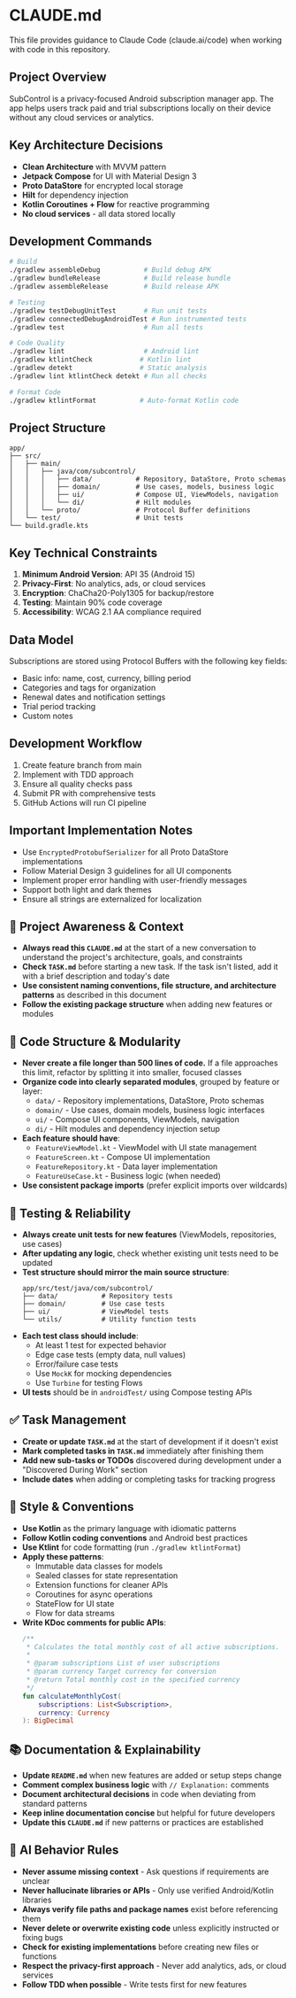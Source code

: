 # CLAUDE.md

This file provides guidance to Claude Code (claude.ai/code) when working with code in this repository.

## Project Overview

SubControl is a privacy-focused Android subscription manager app. The app helps users track paid and trial subscriptions locally on their device without any cloud services or analytics.

## Key Architecture Decisions

- **Clean Architecture** with MVVM pattern
- **Jetpack Compose** for UI with Material Design 3
- **Proto DataStore** for encrypted local storage
- **Hilt** for dependency injection
- **Kotlin Coroutines + Flow** for reactive programming
- **No cloud services** - all data stored locally

## Development Commands

```bash
# Build
./gradlew assembleDebug           # Build debug APK
./gradlew bundleRelease           # Build release bundle
./gradlew assembleRelease         # Build release APK

# Testing
./gradlew testDebugUnitTest       # Run unit tests
./gradlew connectedDebugAndroidTest # Run instrumented tests
./gradlew test                    # Run all tests

# Code Quality
./gradlew lint                    # Android lint
./gradlew ktlintCheck            # Kotlin lint
./gradlew detekt                 # Static analysis
./gradlew lint ktlintCheck detekt # Run all checks

# Format Code
./gradlew ktlintFormat           # Auto-format Kotlin code
```

## Project Structure

```
app/
├── src/
│   ├── main/
│   │   ├── java/com/subcontrol/
│   │   │   ├── data/           # Repository, DataStore, Proto schemas
│   │   │   ├── domain/         # Use cases, models, business logic
│   │   │   ├── ui/             # Compose UI, ViewModels, navigation
│   │   │   └── di/             # Hilt modules
│   │   └── proto/              # Protocol Buffer definitions
│   └── test/                   # Unit tests
└── build.gradle.kts
```

## Key Technical Constraints

1. **Minimum Android Version**: API 35 (Android 15)
2. **Privacy-First**: No analytics, ads, or cloud services
3. **Encryption**: ChaCha20-Poly1305 for backup/restore
4. **Testing**: Maintain 90% code coverage
5. **Accessibility**: WCAG 2.1 AA compliance required

## Data Model

Subscriptions are stored using Protocol Buffers with the following key fields:
- Basic info: name, cost, currency, billing period
- Categories and tags for organization
- Renewal dates and notification settings
- Trial period tracking
- Custom notes

## Development Workflow

1. Create feature branch from main
2. Implement with TDD approach
3. Ensure all quality checks pass
4. Submit PR with comprehensive tests
5. GitHub Actions will run CI pipeline

## Important Implementation Notes

- Use `EncryptedProtobufSerializer` for all Proto DataStore implementations
- Follow Material Design 3 guidelines for all UI components
- Implement proper error handling with user-friendly messages
- Support both light and dark themes
- Ensure all strings are externalized for localization

## 🔄 Project Awareness & Context

- **Always read this `CLAUDE.md`** at the start of a new conversation to understand the project's architecture, goals, and constraints
- **Check `TASK.md`** before starting a new task. If the task isn't listed, add it with a brief description and today's date
- **Use consistent naming conventions, file structure, and architecture patterns** as described in this document
- **Follow the existing package structure** when adding new features or modules

## 🧱 Code Structure & Modularity

- **Never create a file longer than 500 lines of code.** If a file approaches this limit, refactor by splitting it into smaller, focused classes
- **Organize code into clearly separated modules**, grouped by feature or layer:
  - `data/` - Repository implementations, DataStore, Proto schemas
  - `domain/` - Use cases, domain models, business logic interfaces
  - `ui/` - Compose UI components, ViewModels, navigation
  - `di/` - Hilt modules and dependency injection setup
- **Each feature should have**:
  - `FeatureViewModel.kt` - ViewModel with UI state management
  - `FeatureScreen.kt` - Compose UI implementation
  - `FeatureRepository.kt` - Data layer implementation
  - `FeatureUseCase.kt` - Business logic (when needed)
- **Use consistent package imports** (prefer explicit imports over wildcards)

## 🧪 Testing & Reliability

- **Always create unit tests for new features** (ViewModels, repositories, use cases)
- **After updating any logic**, check whether existing unit tests need to be updated
- **Test structure should mirror the main source structure**:
  ```
  app/src/test/java/com/subcontrol/
  ├── data/           # Repository tests
  ├── domain/         # Use case tests
  ├── ui/             # ViewModel tests
  └── utils/          # Utility function tests
  ```
- **Each test class should include**:
  - At least 1 test for expected behavior
  - Edge case tests (empty data, null values)
  - Error/failure case tests
  - Use `MockK` for mocking dependencies
  - Use `Turbine` for testing Flows
- **UI tests** should be in `androidTest/` using Compose testing APIs

## ✅ Task Management

- **Create or update `TASK.md`** at the start of development if it doesn't exist
- **Mark completed tasks in `TASK.md`** immediately after finishing them
- **Add new sub-tasks or TODOs** discovered during development under a "Discovered During Work" section
- **Include dates** when adding or completing tasks for tracking progress

## 📎 Style & Conventions

- **Use Kotlin** as the primary language with idiomatic patterns
- **Follow Kotlin coding conventions** and Android best practices
- **Use Ktlint** for code formatting (run `./gradlew ktlintFormat`)
- **Apply these patterns**:
  - Immutable data classes for models
  - Sealed classes for state representation
  - Extension functions for cleaner APIs
  - Coroutines for async operations
  - StateFlow for UI state
  - Flow for data streams
- **Write KDoc comments for public APIs**:
  ```kotlin
  /**
   * Calculates the total monthly cost of all active subscriptions.
   *
   * @param subscriptions List of user subscriptions
   * @param currency Target currency for conversion
   * @return Total monthly cost in the specified currency
   */
  fun calculateMonthlyCost(
      subscriptions: List<Subscription>,
      currency: Currency
  ): BigDecimal
  ```

## 📚 Documentation & Explainability

- **Update `README.md`** when new features are added or setup steps change
- **Comment complex business logic** with `// Explanation:` comments
- **Document architectural decisions** in code when deviating from standard patterns
- **Keep inline documentation concise** but helpful for future developers
- **Update this `CLAUDE.md`** if new patterns or practices are established

## 🧠 AI Behavior Rules

- **Never assume missing context** - Ask questions if requirements are unclear
- **Never hallucinate libraries or APIs** - Only use verified Android/Kotlin libraries
- **Always verify file paths and package names** exist before referencing them
- **Never delete or overwrite existing code** unless explicitly instructed or fixing bugs
- **Check for existing implementations** before creating new files or functions
- **Respect the privacy-first approach** - Never add analytics, ads, or cloud services
- **Follow TDD when possible** - Write tests first for new features
